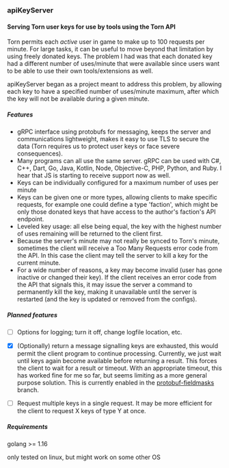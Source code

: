 ### apiKeyServer
#### Serving Torn user keys for use by tools using the Torn API

Torn permits each _active_ user in game to make up to 100 requests per minute. For large tasks, it can be useful to move
beyond that limitation by using freely donated keys.  The problem I had was that each donated key had a different number
of uses/minute that were available since users want to be able to use their own tools/extensions as well.

apiKeyServer began as a project meant to address this problem, by allowing each key to have a specified number of 
uses/minute maximum, after which the key will not be available during a given minute.

##### Features
* gRPC interface using protobufs for messaging, keeps the server and communications lightweight, makes it easy to use 
TLS to secure the data (Torn requires us to protect user keys or face severe consequences).
* Many programs can all use the same server. gRPC can be used with C#, C++, Dart, Go, Java, Kotlin, Node, Objective-C, 
PHP, Python, and Ruby. I hear that JS is starting to receive support now as well.
* Keys can be individually configured for a maximum number of uses per minute
* Keys can be given one or more types, allowing clients to make specific requests, for example one could define a type 
'faction', which might be only those donated keys that have access to the author's faction's API endpoint.
* Leveled key usage: all else being equal, the key with the highest number of uses remaining will be returned to the 
client first.
* Because the server's minute may not really be synced to Torn's minute, sometimes the client will receive a Too Many 
Requests error code from the API. In this case the client may tell the server to kill a key for the current 
minute.
* For a wide number of reasons, a key may become invalid (user has gone inactive or changed their key). If the client
receives an error code from the API that signals this, it may issue the server a command to permanently kill the key,
making it unavailable until the server is restarted (and the key is updated or removed from the configs). 


##### Planned features
- [ ] Options for logging; turn it off, change logfile location, etc.

- [x] (Optionally) return a message signalling keys are exhausted, this would permit the client program to continue 
processing. Currently, we just wait until keys again become available before returning a result. This forces the client
to wait for a result or timeout. With an appropriate timeout, this has worked fine for me so far, but seems limiting as
a more general purpose solution. This is currently enabled in the [protobuf-fieldmasks](https://github.com/dryack/apiKeyServer/tree/protobuf-fieldmasks) branch.


- [ ] Request multiple keys in a single request. It may be more efficient for the client to request X keys of type Y at
once.

##### Requirements
golang >= 1.16

only tested on linux, but might work on some other OS